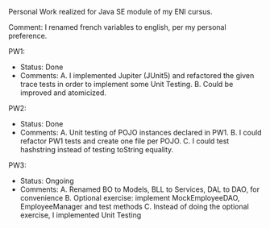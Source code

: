 Personal Work realized for Java SE module of my ENI cursus.

Comment: I renamed french variables to english, per my personal preference. 

PW1: 
- Status: Done
- Comments: 
  A. I implemented Jupiter (JUnit5) and refactored the given trace tests in order to implement some Unit Testing. 
  B. Could be improved and atomicized. 

PW2:
- Status: Done
- Comments:
  A. Unit testing of POJO instances declared in PW1.
  B. I could refactor PW1 tests and create one file per POJO.
  C. I could test hashstring instead of testing toString equality.

PW3:
- Status: Ongoing
- Comments:
  A. Renamed BO to Models, BLL to Services, DAL to DAO, for convenience 
  B. Optional exercise: implement MockEmployeeDAO, EmployeeManager and test methods
  C. Instead of doing the optional exercise, I implemented Unit Testing